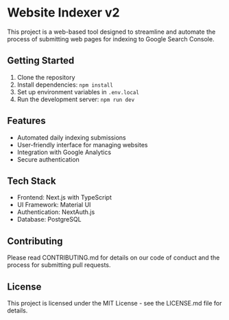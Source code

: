 # Website Indexer v2

This project is a web-based tool designed to streamline and automate the process of submitting web pages for indexing to Google Search Console.

## Getting Started

1. Clone the repository
2. Install dependencies: `npm install`
3. Set up environment variables in `.env.local`
4. Run the development server: `npm run dev`

## Features

- Automated daily indexing submissions
- User-friendly interface for managing websites
- Integration with Google Analytics
- Secure authentication

## Tech Stack

- Frontend: Next.js with TypeScript
- UI Framework: Material UI
- Authentication: NextAuth.js
- Database: PostgreSQL

## Contributing

Please read CONTRIBUTING.md for details on our code of conduct and the process for submitting pull requests.

## License

This project is licensed under the MIT License - see the LICENSE.md file for details.